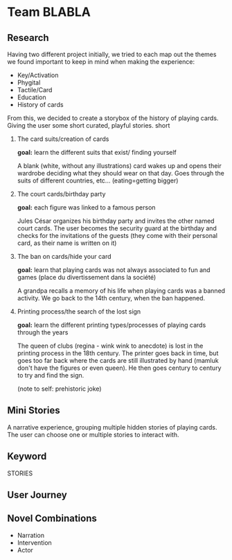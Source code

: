 # Team BLABLA

## Research

Having two different project initially, we tried to each map out the themes we found important to keep in mind when making the experience:

- Key/Activation
- Phygital
- Tactile/Card
- Education
- History of cards

From this, we decided to create a storybox of the history of playing cards. Giving the user some short curated, playful stories.
short

1.  The card suits/creation of cards

    **goal:** learn the different suits that exist/ finding yourself

    A blank (white, without any illustrations) card wakes up and opens their wardrobe deciding what they should wear on that day. Goes through the suits of different countries, etc...
    (eating=getting bigger)

2.  The court cards/birthday party

    **goal:** each figure was linked to a famous person

    Jules César organizes his birthday party and invites the other named court cards. The user becomes the security guard at the birthday and checks for the invitations of the guests (they come with their personal card, as their name is written on it)

3.  The ban on cards/hide your card

    **goal:** learn that playing cards was not always associated to fun and games (place du divertissement dans la société)

    A grandpa recalls a memory of his life when playing cards was a banned activity. We go back to the 14th century, when the ban happened.

4.  Printing process/the search of the lost sign

    **goal:** learn the different printing types/processes of playing cards through the years

    The queen of clubs (regina - wink wink to anecdote) is lost in the printing process in the 18th century. The printer goes back in time, but goes too far back where the cards are still illustrated by hand (mamluk don't have the figures or even queen). He then goes century to century to try and find the sign.

    (note to self: prehistoric joke)

## Mini Stories

A narrative experience, grouping multiple hidden stories of playing cards. The user can choose one or multiple stories to interact with.

## Keyword

STORIES

## User Journey

## Novel Combinations

- Narration
- Intervention
- Actor
